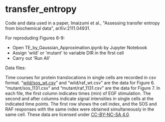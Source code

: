 # transfer_entropy
Code and data used in a paper, Imaizumi et al., "Assessing transfer entropy from biochemical data", arXiv:2111.04931.

For reproduding Figures 6-9: 

* Open TE_by_Gaussian_Approximation.ipynb by Jupyter Notebook
* Assign 'wild' or 'mutant' to variable DIR in the first cell
* Carry out 'Run All'

Data files:

Time courses for protein translocations in single cells are recorded in csv format. “[wild/sos_wt.csv]()” and “wild/raf_wt.csv” are the data for Figure 6. “mutant/sos_1131.csv” and “mutant/raf_1131.csv” are the data for Figure 7. In each file, the first column indicates times (min) of EGF stimulation. The second and after columns indicate signal intensities in single cells at the indicated time points. The first row shows the cell index, and the SOS and RAF responses with the same index were obtained simultaneously in the same cell. These data are licensed under [CC-BY-NC-SA 4.0](https://creativecommons.org/licenses/by-nc-sa/4.0/deed.en).

